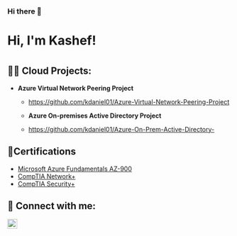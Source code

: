 ### Hi there 👋

<h1>Hi, I'm Kashef! <h1>

<h2>👨‍💻 Cloud Projects:</h2>

- <b>Azure Virtual Network Peering Project</b>
  - https://github.com/kdaniel01/Azure-Virtual-Network-Peering-Project

  - <b>Azure On-premises Active Directory Project</b>
  - https://github.com/kdaniel01/Azure-On-Prem-Active-Directory-
  
<h2>📄Certifications</h2>

- [Microsoft Azure Fundamentals AZ-900](https://www.credly.com/badges/cb38b5e2-315a-465e-893e-fa1db796e06b/linked_in_profile)
- [CompTIA Network+](https://www.credly.com/badges/1a45bb00-bd54-4d22-8c7a-4925f0d9e5f9)
- [CompTIA Security+](https://www.credly.com/badges/c8f97729-8886-4dc3-9ed7-84ea65430ab4)

<h2> 🤳 Connect with me:</h2>

[<img align="left" alt="JoshMadakor | LinkedIn" width="22px" src="https://cdn.jsdelivr.net/npm/simple-icons@v3/icons/linkedin.svg" />][linkedin]

[linkedin]: https://www.linkedin.com/in/kashef-akeem-daniel/




